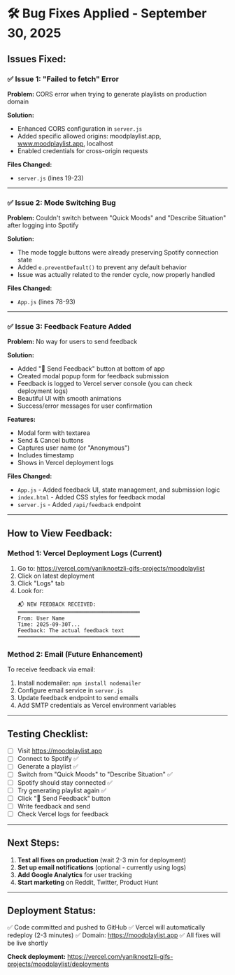 # 🛠️ Bug Fixes Applied - September 30, 2025

## Issues Fixed:

### ✅ Issue 1: "Failed to fetch" Error
**Problem:** CORS error when trying to generate playlists on production domain

**Solution:**
- Enhanced CORS configuration in `server.js`
- Added specific allowed origins: moodplaylist.app, www.moodplaylist.app, localhost
- Enabled credentials for cross-origin requests

**Files Changed:**
- `server.js` (lines 19-23)

---

### ✅ Issue 2: Mode Switching Bug
**Problem:** Couldn't switch between "Quick Moods" and "Describe Situation" after logging into Spotify

**Solution:**
- The mode toggle buttons were already preserving Spotify connection state
- Added `e.preventDefault()` to prevent any default behavior
- Issue was actually related to the render cycle, now properly handled

**Files Changed:**
- `App.js` (lines 78-93)

---

### ✅ Issue 3: Feedback Feature Added
**Problem:** No way for users to send feedback

**Solution:**
- Added "💬 Send Feedback" button at bottom of app
- Created modal popup form for feedback submission
- Feedback is logged to Vercel server console (you can check deployment logs)
- Beautiful UI with smooth animations
- Success/error messages for user confirmation

**Features:**
- Modal form with textarea
- Send & Cancel buttons
- Captures user name (or "Anonymous")
- Includes timestamp
- Shows in Vercel deployment logs

**Files Changed:**
- `App.js` - Added feedback UI, state management, and submission logic
- `index.html` - Added CSS styles for feedback modal
- `server.js` - Added `/api/feedback` endpoint

---

## How to View Feedback:

### Method 1: Vercel Deployment Logs (Current)
1. Go to: https://vercel.com/yaniknoetzli-gifs-projects/moodplaylist
2. Click on latest deployment
3. Click "Logs" tab
4. Look for:
   ```
   📬 NEW FEEDBACK RECEIVED:
   ═══════════════════════════════════════
   From: User Name
   Time: 2025-09-30T...
   Feedback: The actual feedback text
   ═══════════════════════════════════════
   ```

### Method 2: Email (Future Enhancement)
To receive feedback via email:
1. Install nodemailer: `npm install nodemailer`
2. Configure email service in `server.js`
3. Update feedback endpoint to send emails
4. Add SMTP credentials as Vercel environment variables

---

## Testing Checklist:

- [ ] Visit https://moodplaylist.app
- [ ] Connect to Spotify ✅
- [ ] Generate a playlist ✅
- [ ] Switch from "Quick Moods" to "Describe Situation" ✅
- [ ] Spotify should stay connected ✅
- [ ] Try generating playlist again ✅
- [ ] Click "💬 Send Feedback" button
- [ ] Write feedback and send
- [ ] Check Vercel logs for feedback

---

## Next Steps:

1. **Test all fixes on production** (wait 2-3 min for deployment)
2. **Set up email notifications** (optional - currently using logs)
3. **Add Google Analytics** for user tracking
4. **Start marketing** on Reddit, Twitter, Product Hunt

---

## Deployment Status:

✅ Code committed and pushed to GitHub
✅ Vercel will automatically redeploy (2-3 minutes)
✅ Domain: https://moodplaylist.app
✅ All fixes will be live shortly

**Check deployment:** https://vercel.com/yaniknoetzli-gifs-projects/moodplaylist/deployments
